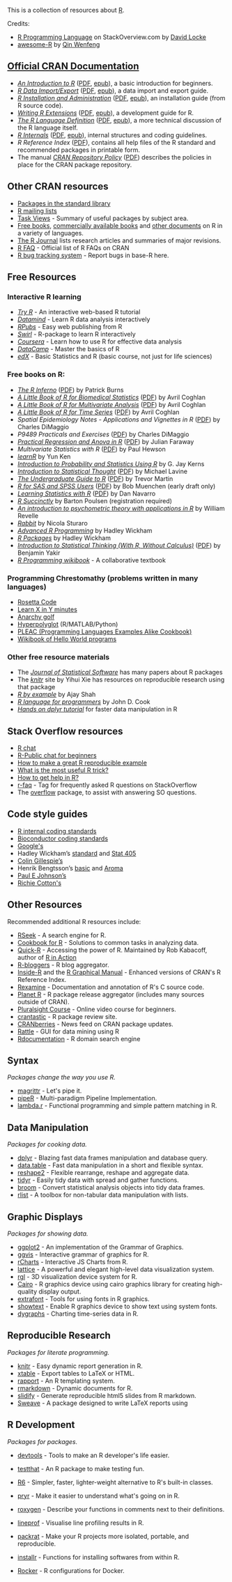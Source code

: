 This is a collection of resources about [R][1]. 

Credits:
- [R Programming Language][2] on StackOverview.com by [David Locke][3]
- [awesome-R][4] by [Qin Wenfeng][5]

## [Official CRAN Documentation][10]

* [_An Introduction to R_][11] ([PDF][12], [epub][13]), a basic introduction for beginners.
* [_R Data Import/Export_][14] ([PDF][15], [epub][16]), a data import and export guide.
* [_R Installation and Administration_][17] ([PDF][18], [epub][19]), an installation guide (from R source code).
* [_Writing R Extensions_][20] ([PDF][21], [epub][22]), a development guide for R.
* [_The R Language Definition_][23] ([PDF][24], [epub][25]), a more technical discussion of the R language itself.
* [_R Internals_][26] ([PDF][27], [epub][28]), internal structures and coding guidelines.
* _R Reference Index_ ([PDF][29]), contains all help files of the R standard and recommended packages in printable form.
* The manual [_CRAN Repository Policy_][30] ([PDF][31]) describes the policies in place for the CRAN package repository.

## Other CRAN resources

* [Packages in the standard library][32]
* [R mailing lists][33]
* [Task Views][34] - Summary of useful packages by subject area. 
* [Free books][35], [commercially available books][36] and [other documents][37] on R in a variety of languages.
* [The R Journal][38] lists research articles and summaries of major revisions.
* [R FAQ][39] - Official list of R FAQs on CRAN
* [R bug tracking system][40] - Report bugs in base-R here.

## Free Resources

### Interactive R learning

* [_Try R_][41] - An interactive web-based R tutorial
* [_Datamind_][42] - Learn R data analysis interactively
* [_RPubs_][43] - Easy web publishing from R
* [_Swirl_][44] - R-package to learn R interactively
* [_Coursera_][45] - Learn how to use R for effective data analysis
* [_DataCamp_][46] - Master the basics of R
* [_edX_][47] - Basic Statistics and R (basic course, not just for life sciences)

### Free books on R:

* [_The R Inferno_][48] ([PDF][49]) by Patrick Burns
* [_A Little Book of R for Biomedical Statistics_][50] ([PDF][51]) by Avril Coghlan
* [_A Little Book of R for Multivariate Analysis_][52] ([PDF][53]) by Avril Coghlan
* [_A Little Book of R for Time Series_][54] ([PDF][55]) by Avril Coghlan
* _Spatial Epidemiology Notes - Applications and Vignettes in R_ ([PDF][56]) by Charles DiMaggio
* _P9489 Practicals and Exercises_ ([PDF][57]) by Charles DiMaggio
* [_Practical Regression and Anova in R_][58] ([PDF][59]) by Julian Faraway
* _Multivariate Statistics with R_ ([PDF][60]) by Paul Hewson
* [_learnR_][61] by Yun Ken
* [_Introduction to Probability and Statistics Using R_][62] by G. Jay Kerns
* [_Introduction to Statistical Thought_][63] ([PDF][64]) by Michael Lavine
* [_The Undergraduate Guide to R_][65] ([PDF][66]) by Trevor Martin
* [_R for SAS and SPSS Users_][67] ([PDF][68]) by Bob Muenchen (early draft only)
* [_Learning Statistics with R_][69] ([PDF][70]) by Dan Navarro
* [_R Succinctly_][71] by Barton Poulsen (registration required)
* [_An introduction to psychometric theory with applications in R_][72] by William Revelle
* [_Rabbit_][73] by Nicola Sturaro
* [_Advanced R Programming_][74] by Hadley Wickham
* [_R Packages_][75] by Hadley Wickham
* [_Introduction to Statistical Thinking (With R, Without Calculus)_][76] ([PDF][77]) by Benjamin Yakir
* [_R Programming wikibook_](http://en.wikibooks.org/wiki/R_Programming) - A collaborative textbook

### Programming Chrestomathy (problems written in many languages)

* [Rosetta Code][78]
* [Learn X in Y minutes][79]
* [Anarchy golf][80]
* [Hyperpolyglot][81] (R/MATLAB/Python)
* [PLEAC (Programming Languages Examples Alike Cookbook)][82]
* [Wikibook of Hello World programs][83]

### Other free resource materials

* The [_Journal of Statistical Software_][87] has many papers about R packages
* The [_knitr_][88] site by Yihui Xie has resources on reproducible research using that package
* [_R by example_][89] by Ajay Shah
* [_R language for programmers_][90] by John D. Cook
* [_Hands on dplyr tutorial_][91] for faster data manipulation in R 

## Stack Overflow resources

* [R chat][92]
* [R-Public chat for beginners][93]
* [How to make a great R reproducible example][94]
* [What is the most useful R trick?][95]
* [How to get help in R?][96]
* [r-faq](http://stackoverflow.com/questions/tagged/r-faq) - Tag for frequently asked R questions on StackOverflow
* The [overflow][97] package, to assist with answering SO questions.

## Code style guides
* [R internal coding standards][119]
* [Bioconductor coding standards][120]
* [Google's][121]
* Hadley Wickham’s [standard][122] and [Stat 405][123]
* [Colin Gillespie’s][124]
* Henrik Bengtsson’s [basic][125] and [Aroma][126]
* [Paul E Johnson’s][127]
* [Richie Cotton's][128]

## Other Resources

Recommended additional R resources include:

* [RSeek][129] - A search engine for R.
* [Cookbook for R][131] - Solutions to common tasks in analyzing data.
* [Quick-R][132] - Accessing the power of R. Maintained by Rob Kabacoff, author of [R in Action](http://www.manning.com/kabacoff2/)
* [R-bloggers][135] - R blog aggregator.
* [Inside-R][136] and the [R Graphical Manual][137] - Enhanced versions of CRAN's R Reference Index.
* [Rexamine][138] - Documentation and annotation of R's C source code.
* [Planet R][139] - R package release aggregator (includes many sources outside of CRAN).
* [Pluralsight Course][140] - Online video course for beginners.
* [crantastic][141] - R package review site.
* [CRANberries][142] - News feed on CRAN package updates.
* [Rattle][143] - GUI for data mining using R
* [Rdocumentation][144] - R domain search engine

## Syntax
*Packages change the way you use R.*

* [magrittr](https://github.com/smbache/magrittr) - Let's pipe it.
* [pipeR](https://github.com/renkun-ken/pipeR) - Multi-paradigm Pipeline Implementation.
* [lambda.r](https://github.com/zatonovo/lambda.r) - Functional programming and simple pattern matching in R.

## Data Manipulation
*Packages for cooking data.*

* [dplyr](https://github.com/hadley/dplyr) -  Blazing fast data frames manipulation and database query.
* [data.table](https://github.com/Rdatatable/data.table) - Fast data manipulation in a short and flexible syntax.
* [reshape2](https://github.com/hadley/reshape) - Flexible rearrange, reshape and aggregate data.
* [tidyr](https://github.com/hadley/tidyr) - Easily tidy data with spread and gather functions.
* [broom](https://github.com/dgrtwo/broom) - Convert statistical analysis objects into tidy data frames.
* [rlist](https://github.com/renkun-ken/rlist) - A toolbox for non-tabular data manipulation with lists.

## Graphic Displays
*Packages for showing data.*

* [ggplot2](https://github.com/hadley/ggplot2) -  An implementation of the Grammar of Graphics.
* [ggvis](https://github.com/rstudio/ggvis) - Interactive grammar of graphics for R.
* [rCharts](https://github.com/ramnathv/rCharts) - Interactive JS Charts from R.
* [lattice](http://lattice.r-forge.r-project.org/) -  A powerful and elegant high-level data visualization system.
* [rgl](http://cran.r-project.org/web/packages/rgl/index.html) - 3D visualization device system for R.
* [Cairo](http://cran.r-project.org/web/packages/Cairo/index.html) - R graphics device using cairo graphics library for creating high-quality display  output.
* [extrafont](https://github.com/wch/extrafont) - Tools for using fonts in R graphics.
* [showtext](https://github.com/yixuan/showtext) - Enable R graphics device to show text using system fonts.
* [dygraphs](https://github.com/rstudio/dygraphs) - Charting time-series data in R.

## Reproducible Research
*Packages for literate programming.*

* [knitr](http://yihui.name/knitr/) - Easy dynamic report generation in R.
* [xtable](http://cran.r-project.org/web/packages/xtable/index.html) -  Export tables to LaTeX or HTML.
* [rapport](http://rapport-package.info/#intro) - An R templating system.
* [rmarkdown](http://rmarkdown.rstudio.com/) -  Dynamic documents for R.
* [slidify](https://github.com/ramnathv/slidify) - Generate reproducible html5 slides from R markdown.
* [Sweave](https://www.statistik.lmu.de/~leisch/Sweave/) - A package designed to write LaTeX reports using

## R Development
*Packages for packages.*

* [devtools](https://github.com/hadley/devtools) - Tools to make an R developer's life easier.
* [testthat](https://github.com/hadley/testthat) - An R package to make testing fun.
* [R6](https://github.com/wch/R6) - Simpler, faster, lighter-weight alternative to R's built-in classes.
* [pryr](https://github.com/hadley/pryr) -  Make it easier to understand what's going on in R.
* [roxygen](https://github.com/klutometis/roxygen) - Describe your functions in comments next to their definitions.
* [lineprof](https://github.com/hadley/lineprof) - Visualise line profiling results in R.
* [packrat](https://github.com/rstudio/packrat) - Make your R projects more isolated, portable, and reproducible.
* [installr](https://github.com/talgalili/installr/) - Functions for installing softwares from within R.
* [Rocker](https://github.com/rocker-org) - R configurations for Docker.

  [1]: http://www.r-project.org "R project homepage"
  [2]: http://stackoverflow.com/tags/r/info
  [3]: http://stackoverflow.com/users/1447/david-locke
  [4]: https://github.com/qinwf/awesome-R
  [5]: http://qinwenfeng.com/
  [6]: http://www.r-project.org/contributors.html
  [7]: http://cran.r-project.org "CRAN The Comprehensive R Archive Network"
  [8]: http://stackoverflow.com/tags/r/info
  [9]: http://stackoverflow.com/users/1447/david-locke
  [10]: http://cran.r-project.org/manuals.html
  [11]: http://cran.r-project.org/doc/manuals/r-devel/R-intro.html
  [12]: http://cran.r-project.org/doc/manuals/r-devel/R-intro.pdf
  [13]: http://cran.r-project.org/doc/manuals/r-devel/R-intro.epub
  [14]: http://cran.r-project.org/doc/manuals/r-devel/R-data.html
  [15]: http://cran.r-project.org/doc/manuals/r-devel/R-data.pdf
  [16]: http://cran.r-project.org/doc/manuals/r-devel/R-data.epub
  [17]: http://cran.r-project.org/doc/manuals/r-devel/R-admin.html
  [18]: http://cran.r-project.org/doc/manuals/r-devel/R-admin.pdf
  [19]: http://cran.r-project.org/doc/manuals/r-devel/R-admin.epub
  [20]: http://cran.r-project.org/doc/manuals/r-devel/R-exts.html
  [21]: http://cran.r-project.org/doc/manuals/r-devel/R-exts.pdf
  [22]: http://cran.r-project.org/doc/manuals/r-devel/R-exts.epub
  [23]: http://cran.r-project.org/doc/manuals/r-devel/R-lang.html
  [24]: http://cran.r-project.org/doc/manuals/r-devel/R-lang.pdf
  [25]: http://cran.r-project.org/doc/manuals/r-devel/R-lang.epub
  [26]: http://cran.r-project.org/doc/manuals/r-devel/R-ints.html
  [27]: http://cran.r-project.org/doc/manuals/r-devel/R-ints.pdf
  [28]: http://cran.r-project.org/doc/manuals/r-devel/R-ints.epub
  [29]: http://cran.r-project.org/doc/manuals/r-devel/fullrefman.pdf
  [30]: http://cran.r-project.org/web/packages/policies.html
  [31]: http://cran.r-project.org/web/packages/policies.pdf
  [32]: http://stat.ethz.ch/R-manual/R-patched/doc/html/packages.html
  [33]: http://www.r-project.org/mail.html
  [34]: http://cran.r-project.org/web/views/
  [35]: http://cran.r-project.org/doc/contrib/
  [36]: http://www.r-project.org/doc/bib/R-books.html
  [37]: http://cran.r-project.org/other-docs.html
  [38]: http://journal.r-project.org/
  [39]: http://cran.r-project.org/doc/FAQ/R-FAQ.html
  [40]: https://bugs.r-project.org/bugzilla3/
  [41]: http://www.codeschool.com/courses/try-r
  [42]: http://www.datamind.org
  [43]: http://rpubs.com
  [44]: http://swirlstats.com
  [45]: https://www.coursera.org/course/rprog
  [46]: https://www.datacamp.com/courses/introduction-to-r
  [47]: https://www.edx.org/course/statistics-r-life-sciences-harvardx-ph525-1x
  [48]: http://www.burns-stat.com/documents/books/the-r-inferno/
  [49]: http://www.burns-stat.com/pages/Tutor/R_inferno.pdf
  [50]: http://a-little-book-of-r-for-biomedical-statistics.readthedocs.org/en/latest/index.html
  [51]: https://media.readthedocs.org/pdf/a-little-book-of-r-for-biomedical-statistics/latest/a-little-book-of-r-for-biomedical-statistics.pdf
  [52]: http://little-book-of-r-for-multivariate-analysis.readthedocs.org/en/latest/index.html
  [53]: https://media.readthedocs.org/pdf/little-book-of-r-for-multivariate-analysis/latest/little-book-of-r-for-multivariate-analysis.pdf
  [54]: http://a-little-book-of-r-for-time-series.readthedocs.org/en/latest/index.html
  [55]: https://media.readthedocs.org/pdf/a-little-book-of-r-for-time-series/latest/a-little-book-of-r-for-time-series.pdf
  [56]: http://www.columbia.edu/~cjd11/charles_dimaggio/DIRE/resources/spatialEpiBook.pdf
  [57]: http://www.columbia.edu/~cjd11/charles_dimaggio/DIRE/resources/R/practicalsBookNoAns.pdf
  [58]: http://www.maths.bath.ac.uk/~jjf23/book/
  [59]: http://www.maths.bath.ac.uk/%7Ejjf23/book/pra.pdf
  [60]: http://local.disia.unifi.it/rampichini/analisi_multivariata/Hewson_notes.pdf
  [61]: http://renkun.me/learnR/
  [62]: http://ipsur.org/
  [63]: http://people.math.umass.edu/~lavine/Book/book.html
  [64]: http://people.math.umass.edu/~lavine/Book/book.pdf
  [65]: https://sites.google.com/site/undergraduateguidetor/
  [66]: https://sites.google.com/site/undergraduateguidetor/manual-files/undergradguidetoR.pdf
  [67]: http://r4stats.com/downloads/
  [68]: http://r4stats.com/downloads/
  [69]: http://health.adelaide.edu.au/psychology/ccs/teaching/lsr/
  [70]: http://health.adelaide.edu.au/psychology/ccs/docs/lsr/lsr-0.4.pdf
  [71]: http://www.syncfusion.com/resources/techportal/ebooks/rsuccinctly
  [72]: http://www.personality-project.org/r/book/
  [73]: http://www.quantide.com/R/r-training/r-web-books/rabbit-introduction-to-r/
  [74]: http://adv-r.had.co.nz/
  [75]: http://r-pkgs.had.co.nz/
  [76]: http://pluto.huji.ac.il/~msby/StatThink/index.html
  [77]: http://pluto.huji.ac.il/%7Emsby/StatThink/IntroStat.pdf
  [78]: http://rosettacode.org/wiki/Category:R
  [79]: http://learnxinyminutes.com/docs/r/
  [80]: http://golf.shinh.org/l.rb?r
  [81]: http://hyperpolyglot.org/numerical-analysis
  [82]: http://pleac.sourceforge.net/pleac_R/index.html
  [83]: https://en.wikibooks.org/wiki/List_of_hello_world_programs#S_.28and_R.29
  [84]: http://www.math.umaine.edu/~hiebeler/comp/matlabR.html
  [85]: http://www.math.umaine.edu/~hiebeler/comp/matlabR.pdf
  [86]: http://mathesaurus.sourceforge.net/
  [87]: http://www.jstatsoft.org/
  [88]: http://yihui.name/knitr
  [89]: http://www.mayin.org/ajayshah/KB/R/index.html
  [90]: http://www.johndcook.com/blog/r_language_for_programmers/
  [91]: http://www.dataschool.io/dplyr-tutorial-for-faster-data-manipulation-in-r/
  [92]: http://chat.stackoverflow.com/rooms/106/r
  [93]: http://chat.stackoverflow.com/rooms/25312/r-public
  [94]: http://stackoverflow.com/questions/5963269/how-to-make-a-great-r-reproducible-example
  [95]: http://stackoverflow.com/questions/1295955/what-is-the-most-useful-r-trick
  [96]: http://stackoverflow.com/q/15289995/134830
  [97]: https://github.com/mrdwab/oveRflow
  [98]: http://ess.r-project.org/
  [99]: https://www.gnu.org/software/emacs/
  [100]: http://xemacs.org/
  [101]: http://www.rstudio.com/ide/
  [102]: http://www.openanalytics.eu/architect
  [103]: http://www.eclipse.org/eclipse/
  [104]: http://www.walware.de/goto/statet
  [105]: http://www.revolutionanalytics.com/products/revolution-r.php
  [106]: http://tap.tibco.com/storefront/trialware/tibco-enterprise-runtime-for-r/prod15307.html
  [107]: http://care.live-analytics.com/
  [108]: http://rforge.net/JGR/
  [109]: http://www.sciviews.org/Tinn-R/
  [110]: http://www.sciviews.org/SciViews-K
  [111]: http://www.activestate.com/komodo-ide
  [112]: http://sourceforge.net/projects/npptor/
  [113]: http://www.vim.org/scripts/script.php?script_id=2628
  [114]: http://rgedit.sourceforge.net/
  [115]: http://www.deducer.org/pmwiki/pmwiki.php?n=Main.DeducerManual
  [116]: http://shiny.rstudio.com/
  [117]: https://rforge.net/FastRWeb/
  [118]: http://rpackages.ianhowson.com/cran/shiny/man/shiny-package.html
  [119]: http://cran.r-project.org/doc/manuals/R-ints.html#R-coding-standards
  [120]: http://master.bioconductor.org/developers/how-to/coding-style/
  [121]: http://google-styleguide.googlecode.com/svn/trunk/Rguide.xml
  [122]: http://adv-r.had.co.nz/Style.html
  [123]: http://stat405.had.co.nz/r-style.html
  [124]: http://csgillespie.wordpress.com/2010/11/23/r-style-guide/
  [125]: https://docs.google.com/View?id=dddzqd53_2646dcw759cb
  [126]: https://docs.google.com/Doc?docid=0ATuHjzgbQ0B8ZGRkenFkNTNfMjY0NTR0azd4enhj
  [127]: http://cran.r-project.org/web/packages/rockchalk/vignettes/Rstyle.pdf
  [128]: http://4dpiecharts.com/r-code-style-guide/
  [129]: http://www.rseek.org/
  [130]: http://mycroftproject.com/search-engines.html?name=rseek.org
  [131]: http://www.cookbook-r.com/
  [132]: http://www.statmethods.net/
  [133]: http://en.wikipedia.org/wiki/R_%28programming_language%29
  [134]: https://en.wikiversity.org/wiki/R
  [135]: http://www.r-bloggers.com/
  [136]: http://www.inside-r.org/r-doc
  [137]: http://rgm3.lab.nig.ac.jp/RGM/R_image_list?page=416&init=true
  [138]: http://docs.rexamine.com/R-devel/index.html
  [139]: http://planetr.stderr.org/
  [140]: http://www.pluralsight.com/courses/r-programming-fundamentals
  [141]: http://crantastic.org/
  [142]: http://dirk.eddelbuettel.com/cranberries/about/
  [143]: http://rattle.togaware.com/
  [144]: http://www.rdocumentation.org/
  [145]: http://www.revolutionanalytics.com/revolution-r-open
  [146]: http://www.oracle.com/technetwork/database/database-technologies/r/r-distribution/overview/index.html
  [147]: http://www.oracle.com/technetwork/database/database-technologies/r/r-enterprise/overview/index.html
  [148]: http://www.pqr-project.org/
  [149]: http://www.cs.kent.ac.uk/people/staff/arr/
  [150]: http://www.renjin.org/
  [151]: http://tap.tibco.com/storefront/trialware/tibco-enterprise-runtime-for-r/prod15307.html
  [152]: https://github.com/jtalbot/riposte
  [153]: https://github.com/allr/fastr
